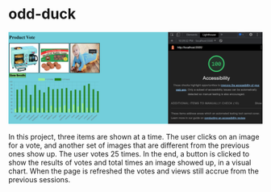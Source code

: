 # odd-duck

![lighthouse](img/23feb23-lab15b-lighthouse.png)

In this project, three items are shown at a time. The user clicks on an image for a vote, and another set of images that are different from the previous ones show up. The user votes 25 times. In the end, a button is clicked to show the results of votes and total times an image showed up, in a visual chart. When the page is refreshed the votes and views still accrue from the previous sessions.